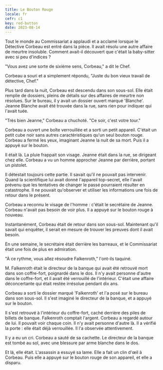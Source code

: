 ```yaml
---
title: Le Bouton Rouge
locale: fr
cefr: c1
key: red-button
date: 2023-08-14
---
```


Tout le monde au Commissariat a applaudi et a acclamé lorsque le Détective Corbeau est entré dans la pièce. Il avait résolu une autre affaire de meurtre insoluble. Comment avait-il découvert que c'était la baby-sitter avec si peu d'indices ?

"Vous avez une sorte de sixième sens, Corbeau," a dit le Chef.

Corbeau a souri et a simplement répondu, "Juste du bon vieux travail de détective, Chef."

Plus tard dans la nuit, Corbeau est descendu dans son sous-sol. Elle était remplie de dossiers, pleins de détails sur des affaires de meurtre non résolues. Sur le bureau, il y avait un dossier ouvert marqué 'Blanche'. Jeanne Blanche avait été trouvée dans la rue, sans rien pour indiquer qui l'avait tuée.

"Très bien Jeanne," Corbeau a chuchoté. "Ce soir, c'est votre tour."

Corbeau a ouvert une boîte verrouillée et a sorti un petit appareil. C'était un petit cube noir sans autres caractéristiques qu'un seul bouton rouge. Corbeau a fermé les yeux, imaginant Jeanne la nuit de sa mort. Puis il a appuyé sur le bouton.

Il était là. La pluie frappait son visage. Jeanne était dans la rue, se dirigeant chez elle. Corbeau a vu un homme approcher Jeanne par derrière, portant un pistolet.

Il détestait toujours cette partie. Il savait qu'il ne pouvait pas intervenir. Quand la scientifique lui avait donné l'appareil top-secret, elle l'avait prévenu que les tentatives de changer le passé pourraient résulter en catastrophe. Il ne pouvait qu'observer et utiliser les informations une fois de retour dans le présent.

Corbeau a reconnu le visage de l'homme : c'était le secrétaire de Jeanne. Corbeau n'avait pas besoin de voir plus. Il a appuyé sur le bouton rouge à nouveau.

Instantanément, Corbeau était de retour dans son sous-sol. Maintenant qu'il savait qui enquêter, il serait en mesure de trouver les preuves dont il avait besoin.

En une semaine, le secrétaire était derrière les barreaux, et le Commissariat était une fois de plus en admiration.

"À ce rythme, vous allez résoudre Falkenroth," l'ont-ils taquiné.

M. Falkenroth était le directeur de la banque qui avait été retrouvé mort dans son coffre-fort, poignardé dans le dos. Il n'y avait personne d'autre dans le coffre-fort, et il avait été verrouillé de l'intérieur. C'était une affaire déconcertante qui était restée irrésolue pendant dix ans.

Corbeau a sorti le dossier marqué 'Falkenroth' et l'a posé sur le bureau dans son sous-sol. Il s'est imaginé le directeur de la banque, et a appuyé sur le bouton.

Il s'est retrouvé à l'intérieur du coffre-fort, caché derrière des piles de billets de banque. Falkenroth comptait l'argent. Corbeau a regardé autour de lui. Il pouvait voir chaque coin. Il n'y avait personne d'autre là. Il a vérifié la porte : elle était déjà verrouillée. Il l'a observée attentivement.

Il y a eu un cri. Corbeau a sauté de sa cachette. Le directeur de la banque est tombé au sol, avec une blessure par arme blanche dans le dos.

Et là, elle était. L'assassin a essuyé sa lame. Elle a fait un clin d'œil à Corbeau. Puis elle a appuyé sur le bouton rouge de son appareil, et elle a disparu.